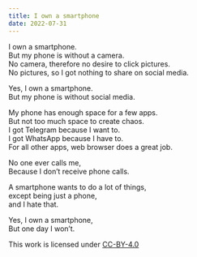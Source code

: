 ```yaml
---
title: I own a smartphone
date: 2022-07-31
---
```


I own a smartphone.  
But my phone is without a camera.  
No camera, therefore no desire to click pictures.  
No pictures, so I got nothing to share on social media.

Yes, I own a smartphone.  
But my phone is without social media.

My phone has enough space for a few apps.  
But not too much space to create chaos.  
I got Telegram because I want to.  
I got WhatsApp because I have to.  
For all other apps, web browser does a great job.

No one ever calls me,  
Because I don’t receive phone calls.

A smartphone wants to do a lot of things,  
except being just a phone,  
and I hate that.

Yes, I own a smartphone,  
But one day I won’t.


<div class="text-center text-xs font-thin">
    This work is licensed under <a rel="license" href="http://creativecommons.org/licenses/by/4.0/">CC-BY-4.0</a>
</div>